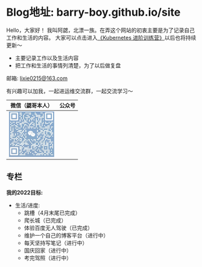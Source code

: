 # Blog地址: barry-boy.github.io/site

  Hello，大家好！
    我叫阿勰，北漂一族。在弄这个网站的初衷主要是为了记录自己工作和生活的内容。
    大家可以点击进入[《Kubernetes 进阶训练营》](https://barry-boy.github.io/site/)以后也将持续更新～

  - 主要记录工作以及生活内容
  - 把工作和生活的事情列清楚，为了以后做复盘


  邮箱: lixie0215@163.com

有兴趣可以加我，一起进运维交流群，一起交流学习～

|微信（勰哥本人）|公众号|
|:----:|:----:|
|<img src="https://github.com/barry-boy/barry-boy.github.io/blob/main/png/weixin.pic.jpg" width="120">|



## 专栏



**我的2022目标:**

  - 生活/进度:
      - 跳槽（4月末尾已完成）
      - 爬长城（已完成）
      - 体验百度无人驾驶（已完成）
      - 维护一个自己的博客平台（进行中）
      - 每天坚持写笔记（进行中）
      - 国庆回家（进行中）
      - 考完驾照（进行中）
